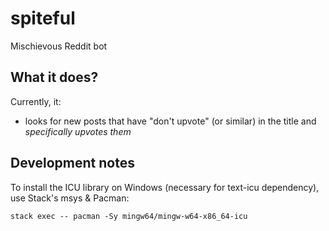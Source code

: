 # spiteful

Mischievous Reddit bot

## What it does?

Currently, it:

* looks for new posts that have "don't upvote" (or similar) in the title
  and _specifically upvotes them_

## Development notes

To install the ICU library on Windows (necessary for text-icu dependency),
use Stack's msys & Pacman:

    stack exec -- pacman -Sy mingw64/mingw-w64-x86_64-icu
